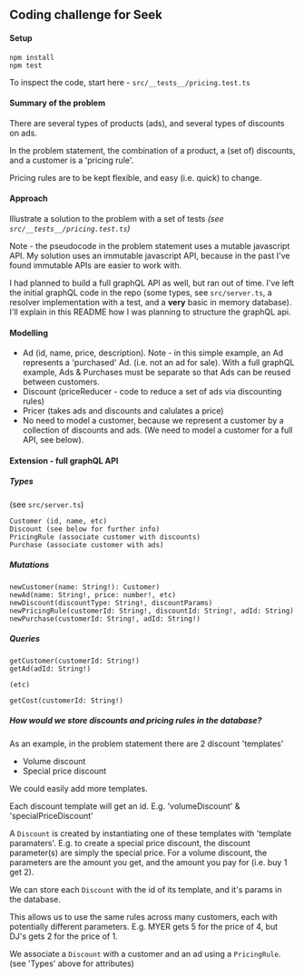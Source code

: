 ## Coding challenge for Seek

#### Setup
```
npm install
npm test
```

To inspect the code, start here - `src/__tests__/pricing.test.ts`

#### Summary of the problem

There are several types of products (ads), and several types of discounts on ads. 

In the problem statement, the combination of a product, a (set of) discounts, and a customer is a 'pricing rule'.

Pricing rules are to be kept flexible, and easy (i.e. quick) to change.

#### Approach
Illustrate a solution to the problem with a set of tests *(see `src/__tests__/pricing.test.ts`)*

Note - the pseudocode in the problem statement uses a mutable javascript API. 
My solution uses an immutable javascript API, because in the past I've found immutable APIs are easier to work with.

I had planned to build a full graphQL API as well, but ran out of time. I've left the initial graphQL code in the repo
(some types, see `src/server.ts`, a resolver implementation with a test, and a **very** basic in memory database). 
I'll explain in this README how I was planning to structure the graphQL api.
 

#### Modelling
- Ad (id, name, price, description). Note - in this simple example, an Ad represents a 'purchased' Ad.
(i.e. not an ad for sale). With a full graphQL example, Ads & Purchases must be separate so that Ads
can be reused between customers.
- Discount (priceReducer - code to reduce a set of ads via discounting rules)
- Pricer (takes ads and discounts and calulates a price)
- No need to model a customer, because we represent a customer by a collection of discounts and ads.
(We need to model a customer for a full API, see below).

#### Extension - full graphQL API

##### Types

(see `src/server.ts`)

```
Customer (id, name, etc)
Discount (see below for further info)
PricingRule (associate customer with discounts)
Purchase (associate customer with ads)
```

##### Mutations
```
newCustomer(name: String!): Customer)
newAd(name: String!, price: number!, etc)
newDiscount(discountType: String!, discountParams)
newPricingRule(customerId: String!, discountId: String!, adId: String)
newPurchase(customerId: String!, adId: String!)
```

##### Queries
```
getCustomer(customerId: String!)
getAd(adId: String!)

(etc)

getCost(customerId: String!)

```

##### How would we store discounts and pricing rules in the database?

As an example, in the problem statement there are 2 discount 'templates'
- Volume discount
- Special price discount

We could easily add more templates.

Each discount template will get an id. E.g. 'volumeDiscount' & 'specialPriceDiscount'

A `Discount` is created by instantiating one of these templates with 'template paramaters'.
E.g. to create a special price discount, the discount parameter(s) are simply the special price. For a volume discount,
the parameters are the amount you get, and the amount you pay for (i.e. buy 1 get 2).

We can store each `Discount` with the id of its template, and it's params in the database.

This allows us to use the same rules across many customers, each with potentially different parameters.
E.g. MYER gets 5 for the price of 4, but DJ's gets 2 for the price of 1.

We associate a `Discount` with a customer and an ad using a `PricingRule`. (see 'Types' above for attributes)

 
